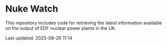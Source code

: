 # Nuke Watch

This repository includes code for retrieving the latest information available on the output of EDF nuclear power plants in the UK.

Last updated: 2025-08-26 11:14